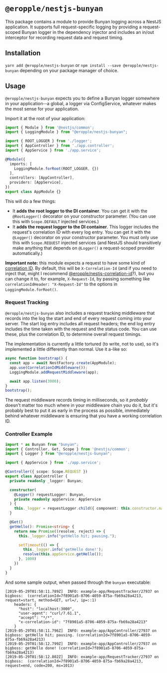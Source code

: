 # `@eropple/nestjs-bunyan` #
This package contains a module to provide Bunyan logging across a NestJS
application. It supports full request-specific logging by providing a
request-scoped Bunyan logger in the dependency injector and includes an
in/out interceptor for recording request data and request timing.

## Installation ##
`yarn add @eropple/nestjs-bunyan` or `npm install --save @eropple/nestjs-bunyan`
depending on your package manager of choice.

## Usage ##
`@eropple/nestjs-bunyan` expects you to define a Bunyan logger somewhere in your
application--a global, a logger via ConfigService, whatever makes the most sense
for your application.

Import it at the root of your application:

```ts
import { Module } from '@nestjs/common';
import { LoggingModule } from "@eropple/nestjs-bunyan";

import { ROOT_LOGGER } from './logger';
import { AppController } from './app.controller';
import { AppService } from './app.service';

@Module({
  imports: [
    LoggingModule.forRoot(ROOT_LOGGER, {})
  ],
  controllers: [AppController],
  providers: [AppService],
})
export class AppModule {}
```

This will do a few things:

- It **adds the root logger to the DI container**. You can get it with the
  `@RootLogger()` decorator on your constructor parameter. (You can use this
  with `Scope.DEFAULT` injected services.)
- It **adds the request logger to the DI container**. This logger includes the
  request's correlation ID with every log entry. You can get it with the
  `@Logger()` decorator on your constructor parameter. You must only use this
  with `Scope.REQUEST` injected services (and NestJS should transitively make
  anything that depends on `@Logger()` a request-scoped provider automatically.)

**Important note:** this module expects a request to have some kind of
[correlation ID](). By default, this will be `X-Correlation-Id` (and if you need
to inject that, might I recommend [@eropple/nestjs-correlation-id]()?), but you
can change it to, for example, `X-Request-Id`, by passing something like
`correlationIdHeader: "X-Request-Id"` to the options in
`LoggingModule.forRoot()`.

### Request Tracking ###
`@eropple/nestjs-bunyan` also includes a request tracking middleware that
records into the log the start and end of every request coming into your server.
The start log entry includes all request headers; the end log entry includes the
time taken with the request and the status code. You can use these, plus the
correlation ID, to determine overall request timings.

The implementation is currently a little tortured (to write, not to use), so
it's implemented a little differently than normal. Use it a-like so:

```ts
async function bootstrap() {
  const app = await NestFactory.create(AppModule);
  app.use(CorrelationIdMiddleware());
  LoggingModule.addRequestMiddleware(app);

  await app.listen(3000);
}
bootstrap();
```

The request middleware records timing in milliseconds, so it _probably_ doesn't
matter too much where in your middleware chain you do it, but it's probably best
to put it as early in the process as possible, immediately behind whatever
middleware is ensuring that you have a working correlation ID.


### Controller Example ###
```ts
import * as Bunyan from "bunyan";
import { Controller, Get, Scope } from '@nestjs/common';
import { Logger } from "@eropple/nestjs-bunyan";

import { AppService } from './app.service';

@Controller({ scope: Scope.REQUEST })
export class AppController {
  private readonly _logger: Bunyan;

  constructor(
    @Logger() requestLogger: Bunyan,
    private readonly appService: AppService
  ) {
    this._logger = requestLogger.child({ component: this.constructor.name });
  }

  @Get()
  getHello(): Promise<string> {
    return new Promise((resolve, reject) => {
      this._logger.info("getHello hit; pausing.");

      setTimeout(() => {
        this._logger.info('getHello done!');
        resolve(this.appService.getHello());
      }, 1000)
    })
  }
}
```

And some sample output, when passed through the `bunyan` executable:

```
[2019-05-29T01:58:11.789Z]  INFO: example-app/RequestTracker/27937 on bigboss:  (correlationId=7f8901a5-8706-4059-875a-fb69a28a4213, request=start, method=GET, url=/, ip=::1)
    headers: {
      "host": "localhost:3000",
      "user-agent": "curl/7.61.1",
      "accept": "*/*",
      "x-correlation-id": "7f8901a5-8706-4059-875a-fb69a28a4213"
    }
[2019-05-29T01:58:11.796Z]  INFO: example-app/AppController/27937 on bigboss: getHello hit; pausing. (correlationId=7f8901a5-8706-4059-875a-fb69a28a4213)
[2019-05-29T01:58:12.799Z]  INFO: example-app/AppController/27937 on bigboss: getHello done! (correlationId=7f8901a5-8706-4059-875a-fb69a28a4213)
[2019-05-29T01:58:12.802Z]  INFO: example-app/RequestTracker/27937 on bigboss:  (correlationId=7f8901a5-8706-4059-875a-fb69a28a4213, request=end, code=200, ms=1013)
```

[@eropple/nestjs-correlation-id]: https://github.com/eropple/nestjs-correlation-id
